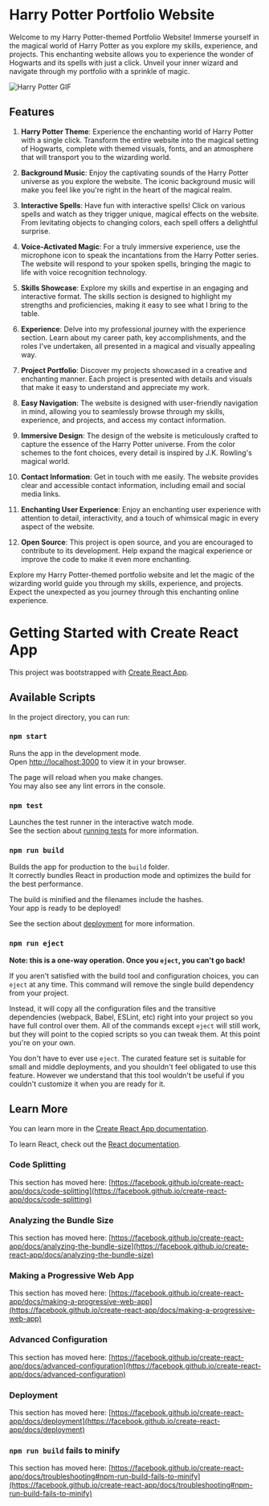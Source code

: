 # Harry Potter Portfolio Website

Welcome to my Harry Potter-themed Portfolio Website! Immerse yourself in the magical world of Harry Potter as you explore my skills, experience, and projects. This enchanting website allows you to experience the wonder of Hogwarts and its spells with just a click. Unveil your inner wizard and navigate through my portfolio with a sprinkle of magic.

![Harry Potter GIF](https://64.media.tumblr.com/71e7064ae0891396e1a1fbd3e162f6ed/tumblr_nqew0vOsp91r83d7lo3_500.gifv)

## Features

1. **Harry Potter Theme**: Experience the enchanting world of Harry Potter with a single click. Transform the entire website into the magical setting of Hogwarts, complete with themed visuals, fonts, and an atmosphere that will transport you to the wizarding world.

2. **Background Music**: Enjoy the captivating sounds of the Harry Potter universe as you explore the website. The iconic background music will make you feel like you're right in the heart of the magical realm.

3. **Interactive Spells**: Have fun with interactive spells! Click on various spells and watch as they trigger unique, magical effects on the website. From levitating objects to changing colors, each spell offers a delightful surprise.

4. **Voice-Activated Magic**: For a truly immersive experience, use the microphone icon to speak the incantations from the Harry Potter series. The website will respond to your spoken spells, bringing the magic to life with voice recognition technology.

5. **Skills Showcase**: Explore my skills and expertise in an engaging and interactive format. The skills section is designed to highlight my strengths and proficiencies, making it easy to see what I bring to the table.

6. **Experience**: Delve into my professional journey with the experience section. Learn about my career path, key accomplishments, and the roles I've undertaken, all presented in a magical and visually appealing way.

7. **Project Portfolio**: Discover my projects showcased in a creative and enchanting manner. Each project is presented with details and visuals that make it easy to understand and appreciate my work.

8. **Easy Navigation**: The website is designed with user-friendly navigation in mind, allowing you to seamlessly browse through my skills, experience, and projects, and access my contact information.

9. **Immersive Design**: The design of the website is meticulously crafted to capture the essence of the Harry Potter universe. From the color schemes to the font choices, every detail is inspired by J.K. Rowling's magical world.

10. **Contact Information**: Get in touch with me easily. The website provides clear and accessible contact information, including email and social media links.

11. **Enchanting User Experience**: Enjoy an enchanting user experience with attention to detail, interactivity, and a touch of whimsical magic in every aspect of the website.

12. **Open Source**: This project is open source, and you are encouraged to contribute to its development. Help expand the magical experience or improve the code to make it even more enchanting.

Explore my Harry Potter-themed portfolio website and let the magic of the wizarding world guide you through my skills, experience, and projects. Expect the unexpected as you journey through this enchanting online experience.


# Getting Started with Create React App

This project was bootstrapped with [Create React App](https://github.com/facebook/create-react-app).

## Available Scripts

In the project directory, you can run:

### `npm start`

Runs the app in the development mode.\
Open [http://localhost:3000](http://localhost:3000) to view it in your browser.

The page will reload when you make changes.\
You may also see any lint errors in the console.

### `npm test`

Launches the test runner in the interactive watch mode.\
See the section about [running tests](https://facebook.github.io/create-react-app/docs/running-tests) for more information.

### `npm run build`

Builds the app for production to the `build` folder.\
It correctly bundles React in production mode and optimizes the build for the best performance.

The build is minified and the filenames include the hashes.\
Your app is ready to be deployed!

See the section about [deployment](https://facebook.github.io/create-react-app/docs/deployment) for more information.

### `npm run eject`

**Note: this is a one-way operation. Once you `eject`, you can't go back!**

If you aren't satisfied with the build tool and configuration choices, you can `eject` at any time. This command will remove the single build dependency from your project.

Instead, it will copy all the configuration files and the transitive dependencies (webpack, Babel, ESLint, etc) right into your project so you have full control over them. All of the commands except `eject` will still work, but they will point to the copied scripts so you can tweak them. At this point you're on your own.

You don't have to ever use `eject`. The curated feature set is suitable for small and middle deployments, and you shouldn't feel obligated to use this feature. However we understand that this tool wouldn't be useful if you couldn't customize it when you are ready for it.

## Learn More

You can learn more in the [Create React App documentation](https://facebook.github.io/create-react-app/docs/getting-started).

To learn React, check out the [React documentation](https://reactjs.org/).

### Code Splitting

This section has moved here: [https://facebook.github.io/create-react-app/docs/code-splitting](https://facebook.github.io/create-react-app/docs/code-splitting)

### Analyzing the Bundle Size

This section has moved here: [https://facebook.github.io/create-react-app/docs/analyzing-the-bundle-size](https://facebook.github.io/create-react-app/docs/analyzing-the-bundle-size)

### Making a Progressive Web App

This section has moved here: [https://facebook.github.io/create-react-app/docs/making-a-progressive-web-app](https://facebook.github.io/create-react-app/docs/making-a-progressive-web-app)

### Advanced Configuration

This section has moved here: [https://facebook.github.io/create-react-app/docs/advanced-configuration](https://facebook.github.io/create-react-app/docs/advanced-configuration)

### Deployment

This section has moved here: [https://facebook.github.io/create-react-app/docs/deployment](https://facebook.github.io/create-react-app/docs/deployment)

### `npm run build` fails to minify

This section has moved here: [https://facebook.github.io/create-react-app/docs/troubleshooting#npm-run-build-fails-to-minify](https://facebook.github.io/create-react-app/docs/troubleshooting#npm-run-build-fails-to-minify)
